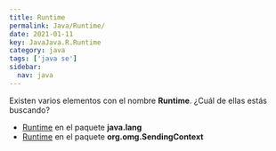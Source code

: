 ```yaml
---
title: Runtime
permalink: Java/Runtime/
date: 2021-01-11
key: JavaJava.R.Runtime
category: java
tags: ['java se']
sidebar: 
  nav: java
---
```


Existen varios elementos con el nombre **Runtime**. ¿Cuál de ellas estás buscando?
<ul>
<li><a href="/Java/Runtime-java-lang/">Runtime</a> en el paquete <strong>java.lang</strong></li>
<li><a href="/Java/RunTime-org-omg-SendingContext/">Runtime</a> en el paquete <strong>org.omg.SendingContext</strong></li>
<ul>

